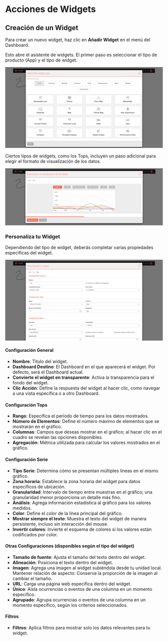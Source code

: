 # Acciones de Widgets

## Creación de un Widget

Para crear un nuevo widget, haz clic en **Añadir Widget** en el menú del Dashboard.

Esto abre el asistente de widgets. El primer paso es seleccionar el tipo de producto (App) y el tipo de widget.

![Crear un widget](images/add_widget_01.es.png)

Ciertos tipos de widgets, como los Tops, incluyen un paso adicional para elegir el formato de visualización de los datos.

![Tipo de datos del widget](images/widget_data_type.es.png)

### Personaliza tu Widget

Dependiendo del tipo de widget, deberás completar varias propiedades específicas del widget.

![Formulario de widget](images/widget_form.es.png)

#### Configuración General

- **Nombre**: Título del widget.
- **Dashboard Destino**: El Dashboard en el que aparecerá el widget. Por defecto, será el Dashboard actual.
- **Convierte el widget en transparente**: Activa la transparencia para el fondo del widget.
- **Clic Acción**: Define la respuesta del widget al hacer clic, como navegar a una vista específica o a otro Dashboard.

#### Configuración Tops

- **Rango**: Especifica el período de tiempo para los datos mostrados.
- **Número de Elementos**: Define el número máximo de elementos que se mostrarán en el gráfico.
- **Columnas**: Campos que deseas mostrar en el gráfico; al hacer clic en el cuadro se revelan las opciones disponibles.
- **Agregación**: Métrica utilizada para calcular los valores mostrados en el gráfico.

#### Configuración Serie
- **Tipo Serie**: Determina cómo se presentan múltiples líneas en el mismo gráfico.
- **Zona horaria**: Establece la zona horaria del widget para datos específicos de ubicación.
- **Granularidad**: Intervalo de tiempo entre muestras en el gráfico; una granularidad menor proporciona un detalle más fino.
- **Análisis**: Agrega información estadística al gráfico para los valores medidos.
- **Color**: Define el color de la línea principal del gráfico.
- **Mostrar siempre el texto**: Muestra el texto del widget de manera persistente, incluso sin interacción del mouse.
- **Invertir colores**: Invierte el esquema de colores si los valores están codificados por color.

#### Otras Configuraciones (disponibles según el tipo del widget)

- **Tamaño de fuente**: Ajusta el tamaño del texto dentro del widget.
- **Alineación**: Posiciona el texto dentro del widget.
- **Imagen**: Agrega una imagen al widget subiéndola desde tu unidad local.
Mantener relación de aspecto: Conserva la proporción de la imagen al cambiar el tamaño.
- **URL**: Carga una página web específica dentro del widget.
- **Único**: Aísla ocurrencias o eventos de una columna en un momento específico.
- **Agrupado**: Agrupa ocurrencias o eventos de una columna en un momento específico, según los criterios seleccionados.

#### Filtros

- **Filtros**: Aplica filtros para mostrar solo los datos relevantes para tu widget.
